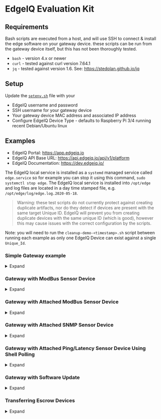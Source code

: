 # EdgeIQ Evaluation Kit

## Requirements


Bash scripts are executed from a host, and will use SSH to connect & install the edge software on your gateway device. these scripts can be run from the gateway device itself, but this has not been thoroughly tested.

* `bash` - version 4.x or newer
* `curl` - tested against curl version 7.64.1
* `jq` - tested against version 1.6. See: <https://stedolan.github.io/jq>


## Setup

Update the [`setenv.sh`](setenv.sh) file with your

* EdgeIQ username and password
* SSH username for your gateway device
* Your gateway device MAC address and associated IP address
* Configure EdgeIQ Device Type - defaults to Raspberry Pi 3/4 running recent Debian/Ubuntu linux

## Examples

* EdgeIQ Portal: <https://app.edgeiq.io>
* EdgeIQ API Base URL: <https://api.edgeiq.io/api/v1/platform>
* EdgeIQ Documentation: <https://dev.edgeiq.io/>

The EdgeIQ local service is installed as a `systemd` managed service called `edge.service` so for example you can stop it using this command, `sudo systemctl stop edge`. The EdgeIQ local service is installed into `/opt/edge` and log files are located in a day time stamped file, e.g. `/opt/edge/log/edge.log.2020-05-18`.

> Warning: these test scripts do not currently protect against creating duplicate artifacts, nor do they detect if devices are present with the same target Unique ID. EdgeIQ will prevent you from creating duplicate devices with the same unique ID (which is good), however this may cause issues with the correct configuration by the scripts.

Note: you will need to run the `cleanup-demo-<timestamp>.sh` script between running each example as only one EdgeIQ Device can exist against a single `Unique_Id`.

### Simple Gateway example
<details>
<summary>Expand</summary>
In `simple_gateway` subdirectory, run the following commands.

1. Run [`create_edgeiq_configuration.sh`](simple_gateway/create_edgeiq_configuration.sh). This will configure an EdgeIQ Device that can be used to remotely manage your gateway
2. Run [`gateway_provision.sh`](simple_gateway/gateway_provision.sh). This will install the EdgeIQ SmartEdge software onto the gateway and associate it with the EdgeIQ Device configured in the previous step.

The `create_edgeiq_configuration.sh` script will create a `cleanup-demo-<timestamp>.sh` file that contains API commands to delete EdgeIQ artifacts created by the create script. The cleanup scripts will delete themselves upon successful completion.

There is a helper script [`query_entities.sh`](simple_gateway/query_entities.sh) that provides examples of various ways to query artifacts from EdgeIQ.
</details>

### Gateway with ModBus Sensor Device
<details>
<summary>Expand</summary>
This example shows how EdgeIQ can be configured to manage an edge gateway device with a connected Modbus sensor. The sensor data will be forwarded to an HTTP listener. The [`httpprint.py`](gateway_with_modbus_sensor/instance_files/httpprint.py) is an example of such a listener that will print out all HTTP messages that it receives.

Notes:

* These scripts were tested against the free [diagslave](https://www.modbusdriver.com/diagslave.html) Modbus simulator, e.g. `diagslave -m tcp`.
* To use the included [`httpprint.py`](gateway_with_modbus_sensor/instance_files/httpprint.py), you need to have a recent version of Python 3 installed. e.g. `python3 httpprint.py`
* To see the `httpprint.py` output, run on the gateway device, e.g. Raspberry Pi, the following command `journalctl -f -all -u httpprint`.

In `gateway_with_modbus_sensor` subdirectory, run the following commands.

1. Run [`create_edgeiq_configuration.sh`](gateway_with_modbus_sensor/create_edgeiq_configuration.sh). This will configure an EdgeIQ Device that can be used to remotely manage your gateway
2. Run [`gateway_provision.sh`](gateway_with_modbus_sensor/gateway_provision.sh). This will install the EdgeIQ SmartEdge software onto the gateway and associate it with the EdgeIQ Device configured in the previous step.

The `create_edgeiq_configuration.sh` script will create a `cleanup-demo-<timestamp>.sh` file that contains API commands to delete EdgeIQ artifacts created by the create script. The cleanup scripts will delete themselves upon successful completion.

There are some helper scripts:

* [`query_entities.sh`](gateway_with_modbus_sensor/query_entities.sh) provides examples of querying EdgeIQ for specific devices based on `unique_id` and that have a `demo` tag. More details on Query parameters [here](https://dev.edgeiq.io/docs/api-overrview#query-string-operators)
* [`diagslave_install.sh`](gateway_with_modbus_sensor/instance_files/diagslave_install.sh) is an example of how to install diagslave Modbus simulator as a systemd service. Must be run as root, e.g., `sudo ./diagslave_install.sh`. You can then use `journalctl -f --all -u diagslave` to follow logs. Note the `--all` options overcomes the `[xxB blob data]` by converting the binary output from diagslave.

The Modbus sensor/simulator and the HTTP Listener should be running **BEFORE** running these scripts.
</details>

### Gateway with Attached ModBus Sensor Device
<details>
<summary>Expand</summary>
This example shows how EdgeIQ can be configured to manage an edge gateway device with a connected Modbus sensor. The ModBus sensor is modeled as an attached device to the Gateway device. Otherwise this example is identical to Gateway with ModBus Sensor example. The sensor data will be forwarded to an HTTP listener. The [`httpprint.py`](gateway_with_attached_sensor/instance_files/httpprint.py) is an example of such a listener that will print out all HTTP messages that it receives.

Notes:

* These scripts were tested against the free [diagslave](https://www.modbusdriver.com/diagslave.html) Modbus simulator, e.g. `diagslave -m tcp`.
* To use the included [`httpprint.py`](gateway_with_attached_sensor/instance_files/httpprint.py), you need to have a recent version of Python 3 installed. e.g. `python3 httpprint.py`
* To see the `httpprint.py` output, run on the gateway device, e.g. Raspberry Pi, the following command `journalctl -f -all -u httpprint`.

In `gateway_with_attached_sensor` subdirectory, run the following commands.

1. Run [`create_edgeiq_configuration.sh`](gateway_with_attached_sensor/create_edgeiq_configuration.sh). This will configure an EdgeIQ Device that can be used to remotely manage your gateway
2. Run [`gateway_provision.sh`](gateway_with_attached_sensor/gateway_provision.sh). This will install the EdgeIQ SmartEdge software onto the gateway and associate it with the EdgeIQ Device configured in the previous step.

The `create_edgeiq_configuration.sh` script will create a `cleanup-demo-<timestamp>.sh` file that contains API commands to delete EdgeIQ artifacts created by the create script. The cleanup scripts will delete themselves upon successful completion.

There are some helper scripts:


* [`query_entities.sh`](gateway_with_attached_sensor/query_entities.sh) provides examples of querying EdgeIQ for specific devices based on `unique_id` and that have a `demo` tag. More details on Query parameters [here](https://dev.edgeiq.io/docs/api-overrview#query-string-operators)
* [`diagslave_install.sh`](gateway_with_attached_sensor/diagslave_install.sh) is an example of how to install diagslave Modbus simulator as a systemd service. Must be run as root, e.g., `sudo ./diagslave_install.sh`. You can then use `journalctl -f --all -u diagslave` to follow logs. Note the `--all` options overcomes the `[xxB blob data]` by converting the binary output from diagslave.

The Modbus sensor/simulator and the HTTP Listener should be running **BEFORE** running these scripts.
</details>

### Gateway with Attached SNMP Sensor Device
<details>
<summary>Expand</summary>
This example shows how EdgeIQ can be configured to manage an edge gateway device with a connected SNMP sensor. The SNMP sensor is modeled as an attached device to the Gateway device. The sensor data will be forwarded to an HTTP listener. The [`httpprint.py`](gateway_with_attached_sensor_snmp/instance_files/httpprint.py) is an example of such a listener that will print out all HTTP messages that it receives.



Notes:

* These scripts were tested against the Raspberry Ri Raspian (Raspberry Pi OS) running a gateway local `snmpd` installed by [`gateway_provision.sh`](gateway_with_attached_sensor_snmp/gateway_provision.sh)
* To use the included [`httpprint.py`](gateway_with_attached_sensor_snmp/instance_files/httpprint.py), you need to have a recent version of Python 3 installed. e.g. `python3 httpprint.py`
* To see the `httpprint.py` output, run on the gateway device, e.g. Raspberry Pi, the following command `journalctl -f -all -u httpprint`.

In `gateway_with_attached_sensor_snmp` subdirectory, run the following commands.

1. Run [`create_edgeiq_configuration.sh`](gateway_with_attached_sensor_snmp/create_edgeiq_configuration.sh). This will configure an EdgeIQ Device that can be used to remotely manage your gateway
2. Run [`gateway_provision.sh`](gateway_with_attached_sensor_snmp/gateway_provision.sh). This will install the EdgeIQ SmartEdge software onto the gateway and associate it with the EdgeIQ Device configured in the previous step.

The `create_edgeiq_configuration.sh` script will create a `cleanup-demo-<timestamp>.sh` file that contains API commands to delete EdgeIQ artifacts created by the create script. The cleanup scripts will delete themselves upon successful completion.

There are some helper scripts:

* [`query_entities.sh`](gateway_with_attached_sensor_snmp/query_entities.sh) provides examples of querying EdgeIQ for specific devices based on `unique_id` and that have a `demo` tag. More details on Query parameters [here](https://dev.edgeiq.io/docs/api-overrview#query-string-operators)

</details>

### Gateway with Attached Ping/Latency Sensor Device Using Shell Polling
<details>
<summary>Expand</summary>
This example shows how EdgeIQ can be configured to manage an edge gateway device with a connected latency sensor (i.e. ping a downstream device from the gateway). The latency sensor is modeled as an attached device to the Gateway device, with an attached Ingestor that performs the shell polling.


1. Run [`create_edgeiq_configuration.sh`](gateway_with_attached_sensor_ping/create_edgeiq_configuration.sh). This will configure an EdgeIQ Device for Gateway and Sensor, Device Types for each, Ingestor, Translator, and Policies that can be used to remotely manage your gateway and endpoint devices.
2. Run [`gateway_provision.sh`](gateway_with_attached_sensor_ping/gateway_provision.sh). This will install the EdgeIQ SmartEdge software onto the gateway and associate it with the EdgeIQ Device configured in the previous step.

The `create_edgeiq_configuration.sh` script will create a `cleanup-demo-<timestamp>.sh` file that contains API commands to delete EdgeIQ artifacts created by the create script. The cleanup scripts will delete themselves upon successful completion.
</details>

### Gateway with Software Update
<details>
<summary>Expand</summary>
This example shows how to create and send a Software Update command in the EdgeIQ platform.


1. Run [`create_edgeiq_configuration.sh`](gateway_with_attached_sensor_ping/create_edgeiq_configuration.sh). This will configure an EdgeIQ Device for Gateway and Sensor, Device Types for each, Ingestor, Translator, and Policies that can be used to remotely manage your gateway and endpoint devices.
2. Run [`gateway_provision.sh`](gateway_with_attached_sensor_ping/gateway_provision.sh). This will install the EdgeIQ SmartEdge software onto the gateway and associate it with the EdgeIQ Device configured in the previous step.

The `create_edgeiq_configuration.sh` script will create a `cleanup-demo-<timestamp>.sh` file that contains API commands to delete EdgeIQ artifacts created by the create script. The cleanup scripts will delete themselves upon successful completion.
</details>

### Transferring Escrow Devices

<details>

<summary>Expand</summary>

This example walks through the process to onboard and transfer an Escrow Device. See:
https://dev.edgeiq.io/docs/escrow-devices-and-transfers
https://files.readme.io/ae55db6-escrow_workflow.png

This script will perform the following actions:

 - Create two subaccounts under your account: "Demo Manufacturer" and "Demo Customer"
 - Create a User for each subaccount
 - Create Device Type & Device in "Demo Manufacturer" account
 - Provision gateway device & create token ID on device: `/opt/escrow_token`
 - Create Escrow Device on "Demo Manufacturer"
 - Create Device Transfer Request on "Demo Manufacturer"
 - Get Device Transfer Request Status/Errors on "Demo Manufacturer"
 - Accept devices on "Demo Customer" subaccounts
 - Create Software Update & execute on device

Steps involved:
1. Run [`step1_create_escrow`](gateway_with_attached_sensor_ping/create_edgeiq_configuration.sh). This will configure an EdgeIQ Device for Gateway and Sensor, Device Types for each, Ingestor, Translator, and Policies that can be used to remotely manage your gateway and endpoint devices.
2. Run [`step2_gateway_provision.sh`](gateway_with_attached_sensor_ping/gateway_provision.sh). This will install the EdgeIQ SmartEdge software onto the gateway and associate it with the EdgeIQ Device configured in the previous step.
3. Run [`step3_gateway_provision.sh`](gateway_with_attached_sensor_ping/gateway_provision.sh). This will install the EdgeIQ SmartEdge software onto the gateway and associate it with the EdgeIQ Device configured in the previous step.


The `create_edgeiq_configuration.sh` script will create a `cleanup-demo-<timestamp>.sh` file that contains API commands to delete EdgeIQ artifacts created by the create script. The cleanup scripts will delete themselves upon successful completion.
</details>
